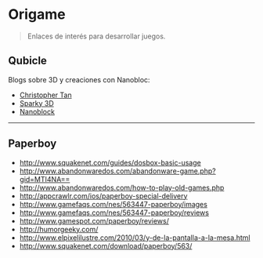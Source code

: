 # Origame

> Enlaces de interés para desarrollar juegos.

## Qubicle

Blogs sobre 3D y creaciones con Nanobloc:

  * [Christopher Tan](https://snapguide.com/christopher-tan-1/guides/?page=5)
  * [Sparky 3D](http://sparky3d.net/?p=618)
  * [Nanoblock](http://www.inanoblock.com/p/nanoblock-build-instructions.html)


----

## Paperboy

  * <http://www.squakenet.com/guides/dosbox-basic-usage>
  * <http://www.abandonwaredos.com/abandonware-game.php?gid=MTI4NA==>
  * <http://www.abandonwaredos.com/how-to-play-old-games.php>
  * <http://appcrawlr.com/ios/paperboy-special-delivery>
  * <http://www.gamefaqs.com/nes/563447-paperboy/images>
  * <http://www.gamefaqs.com/nes/563447-paperboy/reviews>
  * <http://www.gamespot.com/paperboy/reviews/>
  * <http://humorgeeky.com/>
  * <http://www.elpixelilustre.com/2010/03/y-de-la-pantalla-a-la-mesa.html>
  * <http://www.squakenet.com/download/paperboy/563/>
